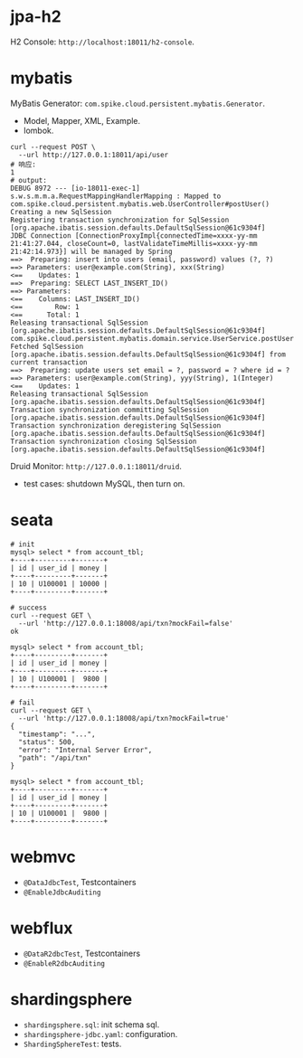 # jpa-h2

H2 Console: `http://localhost:18011/h2-console`.

# mybatis

MyBatis Generator: `com.spike.cloud.persistent.mybatis.Generator`.

- Model, Mapper, XML, Example.
- lombok.

```shell
curl --request POST \
  --url http://127.0.0.1:18011/api/user
# 响应:
1
# output:
DEBUG 8972 --- [io-18011-exec-1] s.w.s.m.m.a.RequestMappingHandlerMapping : Mapped to com.spike.cloud.persistent.mybatis.web.UserController#postUser()
Creating a new SqlSession
Registering transaction synchronization for SqlSession [org.apache.ibatis.session.defaults.DefaultSqlSession@61c9304f]
JDBC Connection [ConnectionProxyImpl{connectedTime=xxxx-yy-mm 21:41:27.044, closeCount=0, lastValidateTimeMillis=xxxx-yy-mm 21:42:14.973}] will be managed by Spring
==>  Preparing: insert into users (email, password) values (?, ?)
==> Parameters: user@example.com(String), xxx(String)
<==    Updates: 1
==>  Preparing: SELECT LAST_INSERT_ID()
==> Parameters: 
<==    Columns: LAST_INSERT_ID()
<==        Row: 1
<==      Total: 1
Releasing transactional SqlSession [org.apache.ibatis.session.defaults.DefaultSqlSession@61c9304f]
com.spike.cloud.persistent.mybatis.domain.service.UserService.postUser
Fetched SqlSession [org.apache.ibatis.session.defaults.DefaultSqlSession@61c9304f] from current transaction
==>  Preparing: update users set email = ?, password = ? where id = ?
==> Parameters: user@example.com(String), yyy(String), 1(Integer)
<==    Updates: 1
Releasing transactional SqlSession [org.apache.ibatis.session.defaults.DefaultSqlSession@61c9304f]
Transaction synchronization committing SqlSession [org.apache.ibatis.session.defaults.DefaultSqlSession@61c9304f]
Transaction synchronization deregistering SqlSession [org.apache.ibatis.session.defaults.DefaultSqlSession@61c9304f]
Transaction synchronization closing SqlSession [org.apache.ibatis.session.defaults.DefaultSqlSession@61c9304f]
```

Druid Monitor: `http://127.0.0.1:18011/druid`.

- test cases: shutdown MySQL, then turn on.

# seata

```shell
# init
mysql> select * from account_tbl;
+----+---------+-------+
| id | user_id | money |
+----+---------+-------+
| 10 | U100001 | 10000 |
+----+---------+-------+

# success
curl --request GET \
  --url 'http://127.0.0.1:18008/api/txn?mockFail=false'
ok

mysql> select * from account_tbl;
+----+---------+-------+
| id | user_id | money |
+----+---------+-------+
| 10 | U100001 |  9800 |
+----+---------+-------+
  
# fail
curl --request GET \
  --url 'http://127.0.0.1:18008/api/txn?mockFail=true'
{
  "timestamp": "...",
  "status": 500,
  "error": "Internal Server Error",
  "path": "/api/txn"
}

mysql> select * from account_tbl;
+----+---------+-------+
| id | user_id | money |
+----+---------+-------+
| 10 | U100001 |  9800 |
+----+---------+-------+
```

# webmvc

- `@DataJdbcTest`, Testcontainers
- `@EnableJdbcAuditing`

# webflux

- `@DataR2dbcTest`, Testcontainers
- `@EnableR2dbcAuditing`

# shardingsphere

- `shardingsphere.sql`: init schema sql.
- `shardingsphere-jdbc.yaml`: configuration.
- `ShardingSphereTest`: tests.
